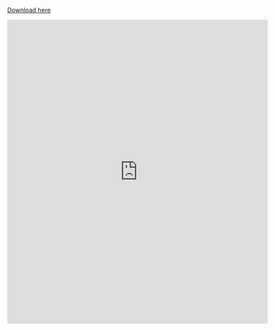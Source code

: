 [Download here](https://jnmarshan.github.io/docs/resume.pdf)

<embed src="https://jnmarshan.github.io/docs/resume.pdf" type="application/pdf" style="width: 600px; height: 700px" />
